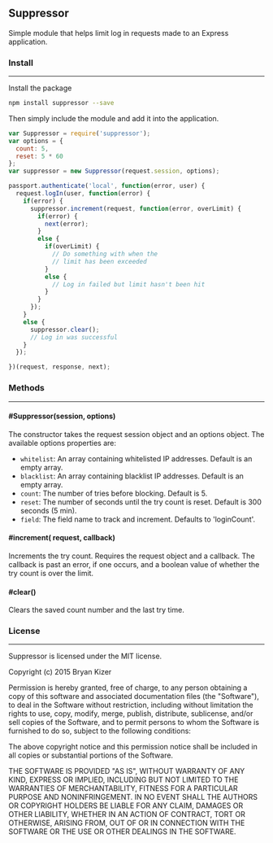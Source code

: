 ## Suppressor
Simple module that helps limit log in requests made to an Express application.

### Install
-----------------------------------------------------

Install the package
```bash
npm install suppressor --save
```

Then simply include the module and add it into the application.
```javascript
var Suppressor = require('suppressor');
var options = {
  count: 5,
  reset: 5 * 60
};
var suppressor = new Suppressor(request.session, options);

passport.authenticate('local', function(error, user) {
  request.logIn(user, function(error) {
    if(error) {
      suppressor.increment(request, function(error, overLimit) {
        if(error) {
          next(error);
        }
        else {
          if(overLimit) {
            // Do something with when the
            // limit has been exceeded
          }
          else {
            // Log in failed but limit hasn't been hit
          }
        }
      });
    }
    else {
      suppressor.clear();
      // Log in was successful
    }
  });

})(request, response, next);
```

### Methods
-----------------------------------------------------

#### #Suppressor(session, options)
The constructor takes the request session object and an options object.
The available options properties are:
* ```whitelist```: An array containing whitelisted IP addresses. Default is an empty array.
* ```blacklist```: An array containing blacklist IP addresses. Default is an empty array.
* ```count```: The number of tries before blocking. Default is 5.
* ```reset```: The number of seconds until the try count is reset. Default is 300 seconds (5 min).
* ```field```: The field name to track and increment. Defaults to 'loginCount'.

#### #increment( request, callback)
Increments the try count. Requires the request object and a callback.
The callback is past an error, if one occurs, and a boolean value of whether the try count is over the limit.

#### #clear()
Clears the saved count number and the last try time.


### License
-----------------------------------------------------

Suppressor is licensed under the MIT license.

Copyright (c) 2015 Bryan Kizer

Permission is hereby granted, free of charge, to any person obtaining a copy of this software and associated documentation files (the "Software"), to deal in the Software without restriction, including without limitation the rights to use, copy, modify, merge, publish, distribute, sublicense, and/or sell copies of the Software, and to permit persons to whom the Software is furnished to do so, subject to the following conditions:

The above copyright notice and this permission notice shall be included in all copies or substantial portions of the Software.

THE SOFTWARE IS PROVIDED "AS IS", WITHOUT WARRANTY OF ANY KIND, EXPRESS OR IMPLIED, INCLUDING BUT NOT LIMITED TO THE WARRANTIES OF MERCHANTABILITY, FITNESS FOR A PARTICULAR PURPOSE AND NONINFRINGEMENT. IN NO EVENT SHALL THE AUTHORS OR COPYRIGHT HOLDERS BE LIABLE FOR ANY CLAIM, DAMAGES OR OTHER LIABILITY, WHETHER IN AN ACTION OF CONTRACT, TORT OR OTHERWISE, ARISING FROM, OUT OF OR IN CONNECTION WITH THE SOFTWARE OR THE USE OR OTHER DEALINGS IN THE SOFTWARE.
